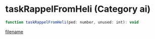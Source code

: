 # taskRappelFromHeli (Category ai)

```js
function taskRappelFromHeli(ped: number, unused: int): void
```

[filename](taskRappelFromHeli_m.md ':include')